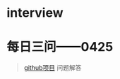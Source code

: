 # interview
# 每日三问——0425
> [github项目](https://github.com/haizlin/fe-interview?utm_source=ZHShareTargetIDMore&utm_medium=social&utm_oi=750848792785354752) 问题解答